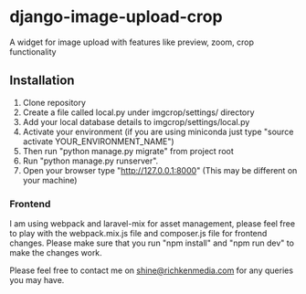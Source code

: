 # django-image-upload-crop
A widget for image upload with features like preview, zoom, crop functionality

## Installation

1. Clone repository
2. Create a file called local.py under imgcrop/settings/ directory
3. Add your local database details to imgcrop/settings/local.py
5. Activate your environment (if you are using miniconda just type "source activate YOUR_ENVIRONMENT_NAME")
6. Then run "python manage.py migrate" from project root
7. Run "python manage.py runserver".
8. Open your browser type "http://127.0.0.1:8000" (This may be different on your machine)


### Frontend

I am using webpack and laravel-mix for asset management, please feel free to play with the webpack.mix.js file and composer.js file for frontend changes. Please make sure that you run "npm install" and "npm run dev" to make the changes work.

Please feel free to contact me on shine@richkenmedia.com for any queries you may have.

